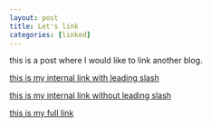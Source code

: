 ```yaml
---
layout: post
title: Let's link
categories: [linked]
---
```


this is a post where I would like to link another blog.

[this is my internal link with leading slash](/BlogTestForeverJekyll/content/demo/2021/07/15/hello-world/)

[this is my internal link without leading slash](BlogTestForeverJekyll/content/demo/2021/07/15/hello-world/)

[this is my full link](https://gregorprohaska.github.io/BlogTestForeverJekyll/content/demo/2021/07/15/hello-world/)